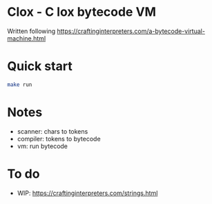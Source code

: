 # Clox - C lox bytecode VM

Written following https://craftinginterpreters.com/a-bytecode-virtual-machine.html

# Quick start
```sh
make run
```

# Notes
- scanner: chars to tokens
- compiler: tokens to bytecode
- vm: run bytecode

# To do
- WIP: https://craftinginterpreters.com/strings.html
